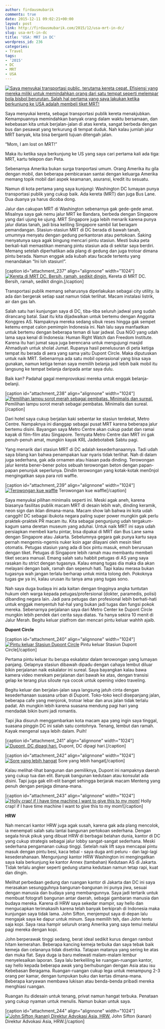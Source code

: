 ```yaml
---
author: firdausmubarik
comments: true
date: 2015-12-11 09:02:21+00:00
layout: post
link: http://firdausmubarik.com/2015/12/usa-mrt-in-dc/
slug: usa-mrt-in-dc
title: 'USA: MRT in DC'
wordpress_id: 236
categories:
- Travel
tags:
- '2015'
- DC
- MRT
- USA
---
```


[![Saya menyukai transportasi public, terutama kereta cepat. Efisiensi yang mereka miliki untuk memindahkan orang dari satu tempat seperti melempar bola bisbol berurutan.  Salah hal pertama yang saya lakukan ketika berkunjung ke USA adalah membeli tiket MRT!](http://firdausmubarik.com/wp-content/uploads/2015/12/2015-05-29-Washington-P5290003-1024x1024.jpg)](http://firdausmubarik.com/wp-content/uploads/2015/12/2015-05-29-Washington-P5290003.jpg)

Saya menyukai kereta, sebagai transportasi publik kereta menakjubkan. Kemampuannya memindahkan banyak orang dalam waktu bersamaan, dan kebebasan kita untuk berjalan-jalan di atas kereta, sangat berbeda dengan bus dan pesawat yang terkurung di tempat duduk. Nah kalau jumlah jalur MRT banyak, kita bisa berganti tujuan ditengah jalan.

“Mom, I am lost on MRT!”

Maka itu ketika saya berkunjung ke US yang saya cari pertama kali ada tiga: MRT, kartu telepon dan Peta.

Sebenarnya Amerika bukan surga tranportasi umum. Orang Amerika itu gila dengan mobil, dan beberapa pembicaraan santai dengan keluarga Amerika memang topik mobil dari aspek keamanan, asuransi, kredit itu sesuatu.

Namun di kota pertama yang saya kunjungi: Washington DC lumayan punya transportasi publik yang cukup baik. Ada kereta (MRT) dan juga Bus Lane. Dua duanya ya harus dicoba dong.

Jalur dan cakupan MRT di Washington sebenarnya gak gede-gede amat. Misalnya saya gak nemu jalur MRT ke Bandara, berbeda dengan Singapore yang dari ujung ke ujung. MRT Singapore juga lebih menarik karena punya jalur diatas tanah, jadi bisa keliling Singapore sambil liat beragam pemandangan.
Stasiun-stasiun MRT di DC berada di bawah tanah, umumnya menyatu dengan gedung perkantoran atau pertokoan. Saking menyatunya saya agak bingung mencari pintu stasiun. Mesti buka peta berkali-kali memastikan memang pintu stasiun ada di sekitar saya berdiri. Memang setelah diperhatikan ada plang di gedung dan juga trotoar dimana pintu berada. Namun enggak ada kubah atau facade tertentu yang menandakan “Ini loh stasiun!”.

[caption id="attachment_237" align="alignnone" width="1024"][![Kereta di MRT DC. Bersih, ramah, sedikit dingin. ](http://firdausmubarik.com/wp-content/uploads/2015/12/2015-05-29-Washington-P5290004-1024x725.jpg)](http://firdausmubarik.com/wp-content/uploads/2015/12/2015-05-29-Washington-P5290004.jpg) Kereta di MRT DC. Bersih, ramah, sedikit dingin.[/caption]

Transportasi publik memang seharusnya diperlakukan sebagai city utility. Ia ada dan bergerak setiap saat namun tidak terlihat. Macam instalasi listrik, air dan gas lah.

Salah satu hari kunjungan saya di DC, tiba-tiba seluruh jadwal yang sudah dirancang batal. Saat itu kita dijadwalkan untuk bertemu dengan Anggota Konggres AS. Nampaknya mereka sedang sibuk reses hingga gak sempet ketemu empat calon pemimpin Indonesia ini.
Nah lalu saya manfaatkan untuk bertemu dengan beberapa teman di luar jadwal. Dua NGO yang udah lama saya kenal di Indonesia: Human Right Watch dan Freedom Institute. Karena itu hari jumat saya juga berencana untuk mengujungi masjid Ahmadiyah untuk sholat Jumat.
Rupanya hasil penelusuran di peta ketiga tempat itu berada di aera yang sama yaitu Dupont Circle. Maka diputuskan untuk naik MRT. Sebenarnya ada satu mobil operasional yang bisa saya gunakan, namun ketiga teman saya memilih belanja jadi lebih baik mobil itu langsung ke tempat belanja daripada antar saya dulu.

Baik kan? Padahal gagal memprovokasi mereka untuk enggak belanja-belanji.

[caption id="attachment_238" align="alignnone" width="1024"][![Pemilihan lampu sorot merah sebagai pembatas. Minimalis dan sureal.](http://firdausmubarik.com/wp-content/uploads/2015/12/2015-05-29-Washington-P5290005-1024x768.jpg)](http://firdausmubarik.com/wp-content/uploads/2015/12/2015-05-29-Washington-P5290005.jpg) Pemilihan lampu sorot merah sebagai pembatas. Minimalis dan sureal.[/caption]

Dari hotel saya cukup berjalan kaki sebentar ke stasiun terdekat, Metro Centre. Nampaknya ini dianggap sebagai pusat MRT karena beberapa jalur bertemu disini. Bayangan saya Metro Centre akan cukup padat dan ramai kayak di film-film atau Singapore. Ternyata Metro Centre dan MRT ini gak penuh-penuh amat, mungkin kayak KRL Jadebotabek Sabtu pagi.

Yang menarik dari stasiun MRT di DC adalah kesederhanaannya. Tadi udah saya bilang kan bahwa penampakan luar nyaris tidak terlihat. Nah di dalam juga sederhana, gak ada ornamen atau hiasan pada dinding. Terowongan jalur kereta bener-bener polos sebuah terowongan beton dengan papan-papan penunjuk seperlunya. Dindin terowongan yang kotak-kotak men0njol mengingatkan saya para roti waffle.

[caption id="attachment_239" align="alignnone" width="1024"][![Terowongan kue waffle](http://firdausmubarik.com/wp-content/uploads/2015/12/2015-05-29-Washington-P5290031-1024x768.jpg)](http://firdausmubarik.com/wp-content/uploads/2015/12/2015-05-29-Washington-P5290031.jpg) Terowongan kue waffle[/caption]

Saya menyukai pilihan minimalis seperti ini. Meski agak aneh, karena biasanya fasilitas publik macam MRT di desain lebih wah, dinding keramik, neon sign dan iklan dimana-mana. Macam show lah bahwa ini kota udah canggih!
DC sebagai ibukota negara paling super power mungkin gak perlu praktek-praktek PR macam itu. Kita sebagai pengunjung udah tergakum-kagum sama deretan museum yang aduhai.
Untuk naik MRT ini saya udah persiapkan membeli kartu pintar, bisa dipakai di MRT dan Bus Lane sama dengan Singapore atau Jakarta. Sebelumnya gegara gak punya kartu saya pernah mengemis-ngemis nuker koin agar dilayani oleh mesin tiket otomatis. Petugas stasiun yang ada di box pintu masuk, emoh berurusan dengan tiket. Petugas di Singapore lebih ramah mau membantu membeli tiket secara manual.
Emang salah satu habbit petugas di AS yang saya rasakan itu strict dengan tugasnya. Kalau emang tugas dia maka dia akan melayani dengan baik, ramah dan sepenuh hati. Tapi kalau merasa bukan tugasnya wah jangan terlalu berharap untuk minta tolong deh. Pokoknya tugas gw ya ini, kalau urusan itu tanya ama yang tugas sono.

Nah saya duga budaya ini ada kaitan dengan tingginya angka tuntutan hukum oleh warga kepada petugas/profersional (dokter, paramedis, polisi) dibanding negara lain. Jadi para petugas dan profesional lebih berhati-hati untuk enggak menyentuh hal-hal yang bukan jadi tugas dan fungsi pokok mereka.
Sebenarnya perjalanan saya dari Metro Center ke Dupont Circle mungkin lebih pendek dari cerita saya diatas. Ya hanya sekira 10 menit di Jalur Merah. Begitu keluar platfrom dan mencari pintu keluar wahhh ajaib.

**Dupont Circle**

[caption id="attachment_240" align="alignnone" width="1024"][![Pintu keluar Stasiun Dupont Circle](http://firdausmubarik.com/wp-content/uploads/2015/12/2015-05-29-Washington-P5290007-1024x768.jpg)](http://firdausmubarik.com/wp-content/uploads/2015/12/2015-05-29-Washington-P5290007.jpg) Pintu keluar Stasiun Dupont Circle[/caption]

Pertama pintu keluar itu berupa eskalator dalam terowongan yang lumayan panjang. Gelapnya stasiun dibawah dipadu dengan cahaya lembut diluar bikin perjalanan naik eskalator ini sureal. Saya bayangkan kalau bawa kamera video merekam perjalanan dari bawah ke atas, dengan transisi gelap ke terang plus siloute nya cocok untuk opening video traveling.

Begitu keluar dan berjalan-jalan saya langsung jatuh cinta dengan kesederhanaan suasana urban di Dupont. Toko-toko kecil disepanjang jalan, beberapa cafe yang menjorok, trotoar lebar dan arus jalan tidak terlalu padat. Ah mungkin lebih karena suasana mendung pagi hari yang mendadak bikin bumi jadi romantis.

Tapi jika disuruh menggambarkan kota macam apa yang ingin saya tinggal, suasana pinggin DC ini salah satu contohnya. Tenang, lembut dan ramah. Kayak mengenal saya lebih dalam. Puih!

[caption id="attachment_241" align="alignnone" width="1024"][![Dupont, DC dipagi hari. ](http://firdausmubarik.com/wp-content/uploads/2015/12/2015-05-29-Washington-P5290016-1024x768.jpg)](http://firdausmubarik.com/wp-content/uploads/2015/12/2015-05-29-Washington-P5290016.jpg) Dupont, DC dipagi hari.[/caption]



[caption id="attachment_242" align="alignnone" width="1024"][![Sore yang lebih hangat ](http://firdausmubarik.com/wp-content/uploads/2015/12/2015-05-29-Washington-P5290029-1024x768.jpg)](http://firdausmubarik.com/wp-content/uploads/2015/12/2015-05-29-Washington-P5290029.jpg) Sore yang lebih hangat[/caption]

Kalau melihat-lihat bangunan dan pemiliknya, Dupont ini nampaknya daerah yang cukup tua dan elit. Banyak bangunan kedutaan atau konsulat ada disini. Tapi juga gak elit-elit banget sehingga berjarak macam Menteng yang penuh dengan penjaga dimana-mana.



[caption id="attachment_243" align="alignnone" width="1024"][![Holly crap! if I have time machine I want to give this to my mom!](http://firdausmubarik.com/wp-content/uploads/2015/12/2015-05-29-Washington-P5290017-1024x1024.jpg)](http://firdausmubarik.com/wp-content/uploads/2015/12/2015-05-29-Washington-P5290017.jpg) Holly crap! if I have time machine I want to give this to my mom![/caption]

**HRW**

Nah mencari kantor HRW juga agak susah, karena gak ada plang mencolok, ia menempati salah satu lantai bangunan pertokoan sederhana. Dengan segala hiruk pikuk yang dibuat HRW di berbagai belahan dunia, kantor di DC yang cukup strategis sebagai jalur lobby sangat-sangat sederhana.
Meski sederhana pengamanan cukup tinggi. Setelah naik lift saya mencapai pintu masuk dengan pintu besi, kaca tebal - saya duga anti peluru - dan lagi-lagi kesederahanaan. Mengunjungi kantor HRW Washington ini mengingatkan saya kala berkunjung ke kantor Annex (tambahan) Kedutaan AS di Jakarta. Tidak terlalu angker seperti gedung utama kedutaan namun tetap rapi, kuat dan dingin.

Melihat perbedaan gedung dan ruangan kantor di Jakarta dan DC ini saya merasakan sesungguhnya bangunan-bangunan ini punya jiwa, sesuai dengan manusia dan budaya yang membangunnya. Saya jadi tertarik untuk membuat fotografi bangunan antar daerah, sebagai gambaran manusia dan budaya mereka.
Karena di HRW saya sekedar mampir, say hello dan mengucapkan terimakasih karena telah banyak berkiprah di Indonesia maka kunjungan saya tidak lama. John Sifton, menjemput saya di depan lalu mengajak saya ke dapur untuk minum. Saya memilih teh, dan John tentu saja kopi. Saya rasa hampir seluruh orang Amerika yang saya temui melalui pagi mereka dengan kopi.

John berperawak tinggi sedang, berat ideal sedikit kurus dengan rambut hitam kemerahan. Beberapa kancing kemeja terbuka dan saya tebak baik kemeja dan celananya tidak disetrika. Tatapan matanya yang sering ke atas dan muka flat. Saya duga ia baru melewati malam-malam lembur menyelesaikan laporan.
Saya lalu berkeliling ke ruangan-ruangan kantor, say hello kepada beberapa awak yang berhubungan dengan Asia atau isu Kebebasan Beragama. Ruangan-ruangan cukup lega untuk menampung 2-3 orang per kamar, dengan tumpukan buku dan kertas dimana-mana. Beberapa karyawan membawa lukisan atau benda-benda pribadi mereka menghiasi ruangan.

Ruangan itu didesain untuk tenang, privat namun hangat terbuka. Penataan yang cukup nyaman untuk menulis. Namun bukan untuk saya.

[caption id="attachment_244" align="alignnone" width="1024"][![John Sifton (kanan) Direktur Advokasi Asia, HRW.](http://firdausmubarik.com/wp-content/uploads/2015/12/2015-05-29-Washington-P5290013-1024x768.jpg)](http://firdausmubarik.com/wp-content/uploads/2015/12/2015-05-29-Washington-P5290013.jpg) John Sifton (kanan) Direktur Advokasi Asia, HRW.[/caption]
